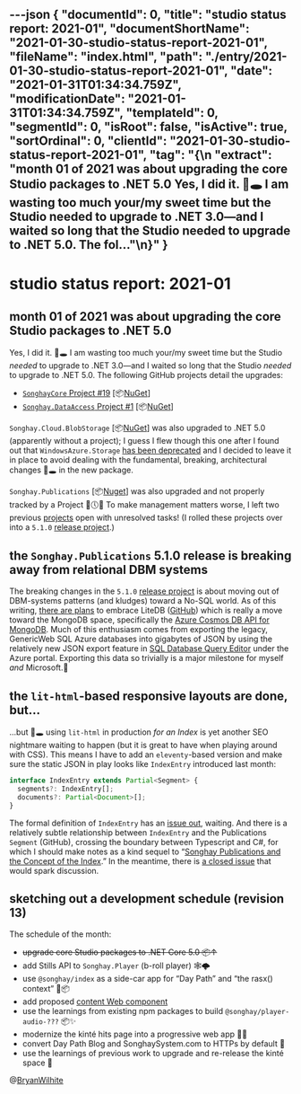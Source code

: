 ---json
{
  "documentId": 0,
  "title": "studio status report: 2021-01",
  "documentShortName": "2021-01-30-studio-status-report-2021-01",
  "fileName": "index.html",
  "path": "./entry/2021-01-30-studio-status-report-2021-01",
  "date": "2021-01-31T01:34:34.759Z",
  "modificationDate": "2021-01-31T01:34:34.759Z",
  "templateId": 0,
  "segmentId": 0,
  "isRoot": false,
  "isActive": true,
  "sortOrdinal": 0,
  "clientId": "2021-01-30-studio-status-report-2021-01",
  "tag": "{\n  \"extract\": \"month 01 of 2021 was about upgrading the core Studio packages to .NET 5.0 Yes, I did it. 🐇🕳 I am wasting too much your/my sweet time but the Studio needed to upgrade to .NET 3.0—and I waited so long that the Studio needed to upgrade to .NET 5.0. The fol…\"\n}"
}
---

# studio status report: 2021-01

## month 01 of 2021 was about upgrading the core Studio packages to .NET 5.0

Yes, I did it. 🐇🕳 I am wasting too much your/my sweet time but the Studio _needed_ to upgrade to .NET 3.0—and I waited so long that the Studio _needed_ to upgrade to .NET 5.0. The following GitHub projects detail the upgrades:

- [`SonghayCore` Project #19](https://github.com/BryanWilhite/SonghayCore/projects/19) [📦[NuGet](https://www.nuget.org/packages/SonghayCore/)]
- [`Songhay.DataAccess` Project #1](https://github.com/BryanWilhite/Songhay.DataAccess/projects/1) [📦[NuGet](https://www.nuget.org/packages/Songhay.DataAccess/)]

`Songhay.Cloud.BlobStorage` [📦[NuGet](https://www.nuget.org/packages/Songhay.Cloud.BlobStorage/)] was also upgraded to .NET 5.0 (apparently without a project); I guess I flew though this one after I found out that `WindowsAzure.Storage` [has been deprecated](https://github.com/BryanWilhite/Songhay.Cloud.BlobStorage/issues/16) and I decided to leave it in place to avoid dealing with the fundamental, breaking, architectural changes 🐇🕳 in the new package.

`Songhay.Publications` [📦[Nuget](https://www.nuget.org/packages/Songhay.Publications/)] was also upgraded and not properly tracked by a Project 😬🕔🔥 To make management matters worse, I left two previous [projects](https://github.com/BryanWilhite/Songhay.Publications/projects) open with unresolved tasks! (I rolled these projects over into a `5.1.0` [release project](https://github.com/BryanWilhite/Songhay.Publications/projects/7).)

## the `Songhay.Publications` 5.1.0 release is breaking away from relational DBM systems

The breaking changes in the `5.1.0` [release project](https://github.com/BryanWilhite/Songhay.Publications/projects/7) is about moving out of DBM-systems patterns (and kludges) toward a No-SQL world. As of this writing, [there are plans](https://github.com/BryanWilhite/Songhay.Publications/issues/38) to embrace LiteDB ([GitHub](https://github.com/mbdavid/litedb)) which is really a move toward the MongoDB space, specifically the [Azure Cosmos DB API for MongoDB](https://docs.microsoft.com/en-us/azure/cosmos-db/introduction). Much of this enthusiasm comes from exporting the legacy, GenericWeb SQL Azure databases into gigabytes of JSON by using the relatively new JSON export feature in [SQL Database Query Editor](https://azure.microsoft.com/en-us/blog/t-sql-query-editor-in-browser-azure-portal/) under the Azure portal. Exporting this data so trivially is a major milestone for myself _and_ Microsoft.🤠

## the `lit-html`-based responsive layouts are done, but…

…but 🐇🕳 using `lit-html` in production _for an Index_ is yet another SEO nightmare waiting to happen (but it is great to have when playing around with CSS). This means I have to add an `eleventy`-based version and make sure the static JSON in play looks like `IndexEntry` introduced last month:

```typescript
interface IndexEntry extends Partial<Segment> {
  segments?: IndexEntry[];
  documents?: Partial<Document>[];
}
```

The formal definition of `IndexEntry` has an [issue out](https://github.com/BryanWilhite/songhay-core/issues/24), waiting. And there is a relatively subtle relationship between `IndexEntry` and the Publications `Segment` (GitHub), crossing the boundary between Typescript and C#, for which I should make notes as a kind sequel to “[Songhay Publications and the Concept of the Index](http://songhayblog.azurewebsites.net/entry/2020-12-24-songhay-publications-and-the-concept-of-the-index).” In the meantime, there is [a closed issue](https://github.com/BryanWilhite/Songhay.Publications/issues/37) that would spark discussion.

## sketching out a development schedule (revision 13)

The schedule of the month:

- ~~upgrade core Studio packages to .NET Core 5.0 📦↑~~
- add Stills API to `Songhay.Player` (b-roll player) 🕸🌩
- use `@songhay/index` as a side-car app for “Day Path” and “the rasx() context” 🚛📦
- add proposed [content Web component](https://github.com/BryanWilhite/songhay-web-components/issues/10)
- use the learnings from existing npm packages to build `@songhay/player-audio-???` 📦✨
- modernize the kinté hits page into a progressive web app 💄✨
- convert Day Path Blog and SonghaySystem.com to HTTPs by default 🔐
- use the learnings of previous work to upgrade and re-release the kinté space 🚀

@[BryanWilhite](https://twitter.com/BryanWilhite)
